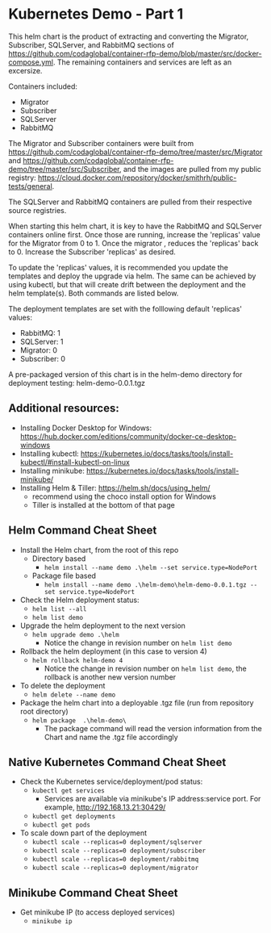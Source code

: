 # Kubernetes Demo - Part 1

This helm chart is the product of extracting and converting the Migrator, Subscriber, SQLServer, and RabbitMQ sections of https://github.com/codaglobal/container-rfp-demo/blob/master/src/docker-compose.yml.  The remaining containers and services are left as an excersize.

Containers included:
  - Migrator
  - Subscriber
  - SQLServer
  - RabbitMQ 

  The Migrator and Subscriber containers were built from https://github.com/codaglobal/container-rfp-demo/tree/master/src/Migrator and https://github.com/codaglobal/container-rfp-demo/tree/master/src/Subscriber, and the images are pulled from my public registry: https://cloud.docker.com/repository/docker/smithrh/public-tests/general.

  The SQLServer and RabbitMQ containers are pulled from their respective source registries.
 
When starting this helm chart, it is key to have the RabbitMQ and SQLServer containers online first.  Once those are running, increase the 'replicas' value for the Migrator from 0 to 1.  Once the migrator , reduces the 'replicas' back to 0.  Increase the Subscriber 'replicas' as desired.  

To update the 'replicas' values, it is recommended you update the templates and deploy the upgrade via helm.  The same can be achieved by using kubectl, but that will create drift between the deployment and the helm template(s).  Both commands are listed below.

The deployment templates are set with the folllowing default 'replicas' values:
  - RabbitMQ: 1
  - SQLServer: 1
  - Migrator: 0
  - Subscriber: 0

A pre-packaged version of this chart is in the helm-demo directory for deployment testing: helm-demo-0.0.1.tgz 

## Additional resources:
 - Installing Docker Desktop for Windows: https://hub.docker.com/editions/community/docker-ce-desktop-windows
 - Installing kubectl: https://kubernetes.io/docs/tasks/tools/install-kubectl/#install-kubectl-on-linux 
 - Installing minikube: https://kubernetes.io/docs/tasks/tools/install-minikube/
 - Installing Helm & Tiller: https://helm.sh/docs/using_helm/
    - recommend using the choco install option for Windows
    - Tiller is installed at the bottom of that page

## Helm Command Cheat Sheet
  - Install the Helm chart, from the root of this repo 
    - Directory based
      - `helm install --name demo .\helm --set service.type=NodePort`
    - Package file based
      - `helm install --name demo .\helm-demo\helm-demo-0.0.1.tgz --set service.type=NodePort `
  - Check the Helm deployment status:
    - `helm list --all`
    - `helm list demo`
  - Upgrade the helm deployment to the next version
    - `helm upgrade demo .\helm`
        - Notice the change in revision number on `helm list demo`
  - Rollback the helm deployment (in this case to version 4)
    - `helm rollback helm-demo 4`
        - Notice the change in revision number on `helm list demo`, the rollback is another new version number
  - To delete the deployment
    - `helm delete --name demo`
  - Package the helm chart into a deployable .tgz file (run from repository root directory)
    - `helm package  .\helm-demo\`
      - The package command will read the version information from the Chart and name the .tgz file accordingly

## Native Kubernetes Command  Cheat Sheet
  - Check the Kubernetes service/deployment/pod status:
    - `kubectl get services`
        - Services are available via minikube's IP address:service port.  For example, http://192.168.13.21:30429/
    - `kubectl get deployments`
    - `kubectl get pods`
  - To scale down part of the deployment
    - `kubectl scale --replicas=0 deployment/sqlserver`
    - `kubectl scale --replicas=0 deployment/subscriber`
    - `kubectl scale --replicas=0 deployment/rabbitmq`
    - `kubectl scale --replicas=0 deployment/migrator`

## Minikube Command Cheat Sheet
  - Get minikube IP (to access deployed services)
    - `minikube ip`



